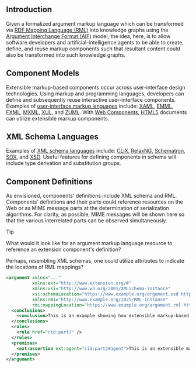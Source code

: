 ## Introduction

Given a formalized argument markup language which can be transformed via [RDF Mapping Language (RML)](https://kg-construct.github.io/rml-resources/portal/) into knowledge graphs using the [Argument Interchange Format (AIF)](https://en.wikipedia.org/wiki/Argument_Interchange_Format) model, the idea, here, is to allow software developers and artificial-intelligence agents to be able to create, define, and reuse markup components such that resultant content could also be transformed into such knowledge graphs.

## Component Models

Extensible markup-based components occur across user-interface design technologies. Using markup and programming languages, developers can define and subsequently reuse interactive user-interface components. Examples of [user-interface markup languages](https://en.wikipedia.org/wiki/Comparison_of_user_interface_markup_languages) include: [XAML](https://en.wikipedia.org/wiki/Extensible_Application_Markup_Language), [EMML](https://en.wikipedia.org/wiki/Enterprise_Mashup_Markup_Language), [FXML](https://en.wikipedia.org/wiki/FXML), [MXML](https://en.wikipedia.org/wiki/MXML), [XUL](https://en.wikipedia.org/wiki/XUL), and [ZUML](https://en.wikipedia.org/wiki/ZUML). With [Web Components](https://en.wikipedia.org/wiki/Web_Components), [HTML5](https://en.wikipedia.org/wiki/HTML5) documents can utilize extensible markup components.

## XML Schema Languages

Examples of [XML schema languages](https://en.wikipedia.org/wiki/XML_schema#Languages) include: [CLiX](https://en.wikipedia.org/wiki/CLiX_(markup)), [RelaxNG](https://en.wikipedia.org/wiki/RELAX_NG), [Schematron](https://en.wikipedia.org/wiki/Schematron), [SOX](https://www.w3.org/TR/NOTE-SOX/), and [XSD](https://en.wikipedia.org/wiki/XML_Schema_(W3C)). Useful features for defining components in schema will include type derivation and substitution groups.

## Component Definitions

As envisioned, components' definitions include XML schema and RML. Components' definitions and their parts could reference resources on the Web or as MIME message parts at the determination of serialization algorithms. For clarity, as possible, MIME messages will be shown here so that the various interrelated parts can be observed simultaneously.

> [!TIP]
> What would it look like for an argument markup language resource to reference an extension component's definition?
>
> Perhaps, resembling XML schemas, one could utilize attributes to indicate the locations of RML mappings?
> 
> ```xml
> <argument xmlns="..."
>           xmlns:ext="http://www.extension.org/#"
>           xmlns:xsi="http://www.w3.org/2001/XMLSchema-instance"
>           xsi:schemaLocation="https://www.example.org/argument.xsd https://www.extension.org/assertion.xsd"
>           xmlns:rmi="http://www.example.org/2025/RML-instance"
>           rmi:mappingLocation="https://www.example.org/argument.rml https://www.extension.org/assertion.rml">
>   <conclusions>
>     <conclusion>This is an example showing how extensible markup-based components could be used.</conclusion>
>   </conclusions>
>   <rules>
>     <rule href="cid:part1" />
>   </rules>
>   <premises>
>     <ext:assertion ext:agent="cid:part2#agent">This is an extensible markup-based component.</ext:assertion>
>   </premises>
> </argument>
> ```
